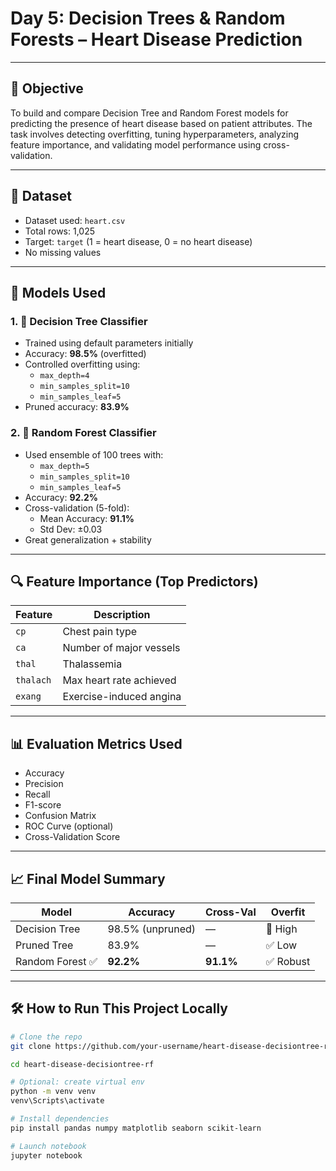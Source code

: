 # Day 5: Decision Trees & Random Forests – Heart Disease Prediction

---

## 🎯 Objective
To build and compare Decision Tree and Random Forest models for predicting the presence of heart disease based on patient attributes. The task involves detecting overfitting, tuning hyperparameters, analyzing feature importance, and validating model performance using cross-validation.

---

## 📁 Dataset
- Dataset used: `heart.csv`
- Total rows: 1,025
- Target: `target` (1 = heart disease, 0 = no heart disease)
- No missing values

---

## 🧠 Models Used

### 1. 🌳 **Decision Tree Classifier**
- Trained using default parameters initially
- Accuracy: **98.5%** (overfitted)
- Controlled overfitting using:
  - `max_depth=4`
  - `min_samples_split=10`
  - `min_samples_leaf=5`
- Pruned accuracy: **83.9%**

### 2. 🌲 **Random Forest Classifier**
- Used ensemble of 100 trees with:
  - `max_depth=5`
  - `min_samples_split=10`
  - `min_samples_leaf=5`
- Accuracy: **92.2%**
- Cross-validation (5-fold):
  - Mean Accuracy: **91.1%**
  - Std Dev: ±0.03
- Great generalization + stability

---

## 🔍 Feature Importance (Top Predictors)

| Feature | Description |
|--------|-------------|
| `cp` | Chest pain type |
| `ca` | Number of major vessels |
| `thal` | Thalassemia |
| `thalach` | Max heart rate achieved |
| `exang` | Exercise-induced angina |

---

## 📊 Evaluation Metrics Used
- Accuracy
- Precision
- Recall
- F1-score
- Confusion Matrix
- ROC Curve (optional)
- Cross-Validation Score

---

## 📈 Final Model Summary

| Model            | Accuracy | Cross-Val | Overfit |
|------------------|----------|-----------|---------|
| Decision Tree    | 98.5% (unpruned) | —         | 🚨 High |
| Pruned Tree      | 83.9%     | —         | ✅ Low |
| Random Forest ✅ | **92.2%** | **91.1%** | ✅ Robust |

---

## 🛠️ How to Run This Project Locally

```bash
# Clone the repo
git clone https://github.com/your-username/heart-disease-decisiontree-rf.git

cd heart-disease-decisiontree-rf

# Optional: create virtual env
python -m venv venv
venv\Scripts\activate

# Install dependencies
pip install pandas numpy matplotlib seaborn scikit-learn

# Launch notebook
jupyter notebook
